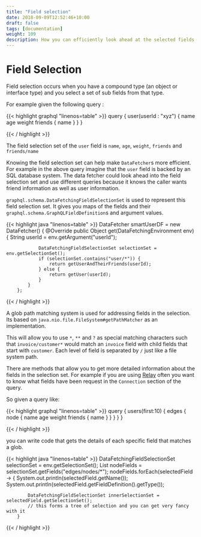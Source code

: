 ```yaml
---
title: "Field selection"
date: 2018-09-09T12:52:46+10:00
draft: false
tags: [documentation]
weight: 109
description: How you can efficiently look ahead at the selected fields lower in the query
---
```

# Field Selection

Field selection occurs when you have a compound type (an object or interface type) and you select a set of sub fields
from that type.

For example given the following query :

{{< highlight graphql "linenos=table" >}}
    query {
        user(userId : "xyz")  {
            name
            age
            weight
            friends {
                name
            }
        }
    }

{{< / highlight >}}

The field selection set of the ``user`` field is ``name``, ``age``, ``weight``, ``friends`` and ``friends/name``

Knowing the field selection set can help make ``DataFetcher``s more efficient.  For example in the above query
imagine that the ``user`` field is backed by an SQL database system.  The data fetcher could look ahead into the field selection
set and use different queries because it knows the caller wants friend information as well as user information.

``graphql.schema.DataFetchingFieldSelectionSet`` is used to represent this field selection set.  It gives you maps
of the fields and their ``graphql.schema.GraphQLFieldDefinition``s and argument values.


{{< highlight java "linenos=table" >}}
        DataFetcher smartUserDF = new DataFetcher() {
            @Override
            public Object get(DataFetchingEnvironment env) {
                String userId = env.getArgument("userId");

                DataFetchingFieldSelectionSet selectionSet = env.getSelectionSet();
                if (selectionSet.contains("user/*")) {
                    return getUserAndTheirFriends(userId);
                } else {
                    return getUser(userId);
                }
            }
        };

{{< / highlight >}}

A glob path matching system is used for addressing fields in the selection.  Its based on ``java.nio.file.FileSystem#getPathMatcher``
as an implementation.

This will allow you to use ``*``, ``**`` and ``?`` as special matching characters such that ``invoice/customer*`` would
match an ``invoice`` field with child fields that start with ``customer``.  Each level of field is separated by ``/`` just like
a file system path.

There are methods that allow you to get more detailed information about the fields in the selection set.  For example
if you are using [Relay](https://facebook.github.io/relay/docs/en/graphql-server-specification.html) often you want to know what fields have
been request in the ``Connection`` section of the query.

So given a query like:

{{< highlight graphql "linenos=table" >}}
    query {
        users(first:10)  {
            edges {
                node {
                    name
                    age
                    weight
                    friends {
                        name
                    }
                }
            }
        }
    }

{{< / highlight >}}


you can write code that gets the details of each specific field that matches a glob.


{{< highlight java "linenos=table" >}}
        DataFetchingFieldSelectionSet selectionSet = env.getSelectionSet();
        List<SelectedField> nodeFields = selectionSet.getFields("edges/nodes/*");
        nodeFields.forEach(selectedField -> {
            System.out.println(selectedField.getName());
            System.out.println(selectedField.getFieldDefinition().getType());

            DataFetchingFieldSelectionSet innerSelectionSet = selectedField.getSelectionSet();
            // this forms a tree of selection and you can get very fancy with it
        }


{{< / highlight >}}

